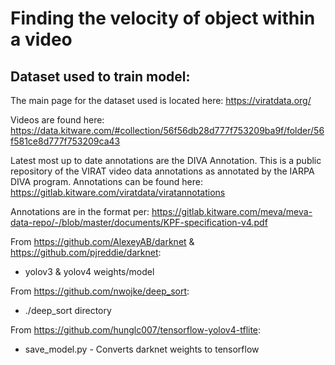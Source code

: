 # Finding the velocity of object within a video

## Dataset used to train model:
The main page for the dataset used is located here: https://viratdata.org/

Videos are found here:
https://data.kitware.com/#collection/56f56db28d777f753209ba9f/folder/56f581ce8d777f753209ca43

Latest most up to date annotations are the DIVA Annotation. This is a public repository of the VIRAT video data annotations as annotated by the IARPA DIVA program.  Annotations can be found here:
https://gitlab.kitware.com/viratdata/viratannotations

Annotations are in the format per:
https://gitlab.kitware.com/meva/meva-data-repo/-/blob/master/documents/KPF-specification-v4.pdf


From https://github.com/AlexeyAB/darknet & https://github.com/pjreddie/darknet:
- yolov3 & yolov4 weights/model

From https://github.com/nwojke/deep_sort:
- ./deep_sort directory
 
From https://github.com/hunglc007/tensorflow-yolov4-tflite:
- save_model.py - Converts darknet weights to tensorflow